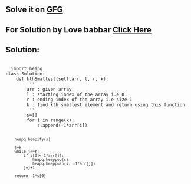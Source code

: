 <h2 >Solve it on <a href="https://www.geeksforgeeks.org/problems/kth-smallest-element5635/1">GFG</a></h2>

<h2>For Solution by Love babbar <a href="https://www.geeksforgeeks.org/problems/kth-smallest-element5635/1">Click Here</a> </h2>
<h2>Solution:</h2>
<code>
  import heapq
class Solution:
    def kthSmallest(self,arr, l, r, k):
        '''
        arr : given array
        l : starting index of the array i.e 0
        r : ending index of the array i.e size-1
        k : find kth smallest element and return using this function
        '''
        s=[]
        for i in range(k):
            s.append(-1*arr[i])
        
        heapq.heapify(s)
        
        j=k
        while j<=r:
            if s[0]<-1*arr[j]:
                heapq.heappop(s)
                heapq.heappush(s, -1*arr[j])
            j=j+1
        
        return -1*s[0]
</code>
